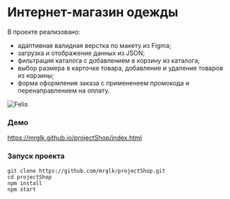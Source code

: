 # Интернет-магазин одежды

В проекте реализовано:

* адаптивная валидная верстка по макету из Figma;
* загрузка и отображение данных из JSON;
* фильтрация каталога с добавлением в корзину из каталога;
* выбор размера в карточке товара, добавление и удаление товаров из корзины;
* форма оформления заказа с примененеем промокода и перенаправлением на оплату.

![Felis](https://user-images.githubusercontent.com/91153046/174981605-dbad92a9-339b-44fb-8868-d136746e05f5.gif)

### Демо
https://mrglk.github.io/projectShop/index.html

### Запуск проекта
```
git clone https://github.com/mrglk/projectShop.git
cd projectShop
npm install
npm start
```
